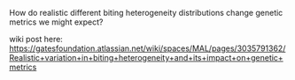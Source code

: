 How do realistic different biting heterogeneity distributions change genetic metrics we might expect?

wiki post here: https://gatesfoundation.atlassian.net/wiki/spaces/MAL/pages/3035791362/Realistic+variation+in+biting+heterogeneity+and+its+impact+on+genetic+metrics